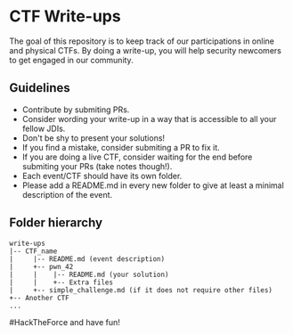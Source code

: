 # CTF Write-ups
The goal of this repository is to keep track of our participations in online and physical CTFs. By doing a write-up, you will help security newcomers to get engaged in our community.

## Guidelines
- Contribute by submiting PRs.
- Consider wording your write-up in a way that is accessible to all your fellow JDIs.
- Don't be shy to present your solutions!
- If you find a mistake, consider submiting a PR to fix it.
- If you are doing a live CTF, consider waiting for the end before submiting your PRs (take notes though!).
- Each event/CTF should have its own folder.
- Please add a README.md in every new folder to give at least a minimal description of the event.

## Folder hierarchy
```
write-ups
|-- CTF_name
|     |-- README.md (event description)
|     +-- pwn_42
|     |    |-- README.md (your solution)
|     |    +-- Extra files
|     +-- simple_challenge.md (if it does not require other files)
+-- Another CTF
...
```

\#HackTheForce and have fun!

